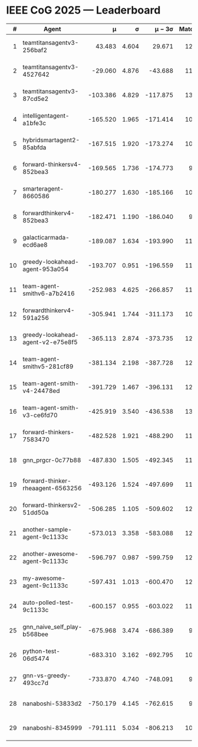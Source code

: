 # IEEE CoG 2025 — Leaderboard

| # | Agent | μ | σ | μ − 3σ | Matches | Updated |
|---:|---|---:|---:|---:|---:|---|
| 1 | teamtitansagentv3-256baf2 | 43.483 | 4.604 | 29.671 | 12320 | 2025-08-21 15:52 |
| 2 | teamtitansagentv3-4527642 | -29.060 | 4.876 | -43.688 | 11734 | 2025-08-21 15:52 |
| 3 | teamtitansagentv3-87cd5e2 | -103.386 | 4.829 | -117.875 | 13106 | 2025-08-21 15:52 |
| 4 | intelligentagent-a1bfe3c | -165.520 | 1.965 | -171.414 | 10187 | 2025-08-21 15:52 |
| 5 | hybridsmartagent2-85abfda | -167.515 | 1.920 | -173.274 | 10837 | 2025-08-21 15:52 |
| 6 | forward-thinkersv4-852bea3 | -169.565 | 1.736 | -174.773 | 9711 | 2025-08-21 15:52 |
| 7 | smarteragent-8660586 | -180.277 | 1.630 | -185.166 | 10627 | 2025-08-21 15:52 |
| 8 | forwardthinkerv4-852bea3 | -182.471 | 1.190 | -186.040 | 9746 | 2025-08-21 15:52 |
| 9 | galacticarmada-ecd6ae8 | -189.087 | 1.634 | -193.990 | 11780 | 2025-08-21 15:52 |
| 10 | greedy-lookahead-agent-953a054 | -193.707 | 0.951 | -196.559 | 11660 | 2025-08-21 15:52 |
| 11 | team-agent-smithv6-a7b2416 | -252.983 | 4.625 | -266.857 | 11880 | 2025-08-21 15:52 |
| 12 | forwardthinkerv4-591a256 | -305.941 | 1.744 | -311.173 | 10358 | 2025-08-21 15:52 |
| 13 | greedy-lookahead-agent-v2-e75e8f5 | -365.113 | 2.874 | -373.735 | 12200 | 2025-08-21 15:52 |
| 14 | team-agent-smithv5-281cf89 | -381.134 | 2.198 | -387.728 | 12600 | 2025-08-21 15:52 |
| 15 | team-agent-smith-v4-24478ed | -391.729 | 1.467 | -396.131 | 12742 | 2025-08-21 15:52 |
| 16 | team-agent-smith-v3-ce6fd70 | -425.919 | 3.540 | -436.538 | 13182 | 2025-08-21 15:52 |
| 17 | forward-thinkers-7583470 | -482.528 | 1.921 | -488.290 | 11460 | 2025-08-21 15:52 |
| 18 | gnn_prgcr-0c77b88 | -487.830 | 1.505 | -492.345 | 11250 | 2025-08-21 15:52 |
| 19 | forward-thinker-rheaagent-6563256 | -493.126 | 1.524 | -497.699 | 11628 | 2025-08-21 15:52 |
| 20 | forward-thinkersv2-51dd50a | -506.285 | 1.105 | -509.602 | 12148 | 2025-08-21 15:52 |
| 21 | another-sample-agent-9c1133c | -573.013 | 3.358 | -583.088 | 12240 | 2025-08-21 15:52 |
| 22 | another-awesome-agent-9c1133c | -596.797 | 0.987 | -599.759 | 12780 | 2025-08-21 15:52 |
| 23 | my-awesome-agent-9c1133c | -597.431 | 1.013 | -600.470 | 12240 | 2025-08-21 15:52 |
| 24 | auto-polled-test-9c1133c | -600.157 | 0.955 | -603.022 | 11780 | 2025-08-21 15:52 |
| 25 | gnn_naive_self_play-b568bee | -675.968 | 3.474 | -686.389 | 9880 | 2025-08-21 15:52 |
| 26 | python-test-06d5474 | -683.310 | 3.162 | -692.795 | 10160 | 2025-08-21 15:52 |
| 27 | gnn-vs-greedy-493cc7d | -733.870 | 4.740 | -748.091 | 9800 | 2025-08-21 15:52 |
| 28 | nanaboshi-53833d2 | -750.179 | 4.145 | -762.615 | 9560 | 2025-08-21 15:52 |
| 29 | nanaboshi-8345999 | -791.111 | 5.034 | -806.213 | 10050 | 2025-08-21 15:52 |
